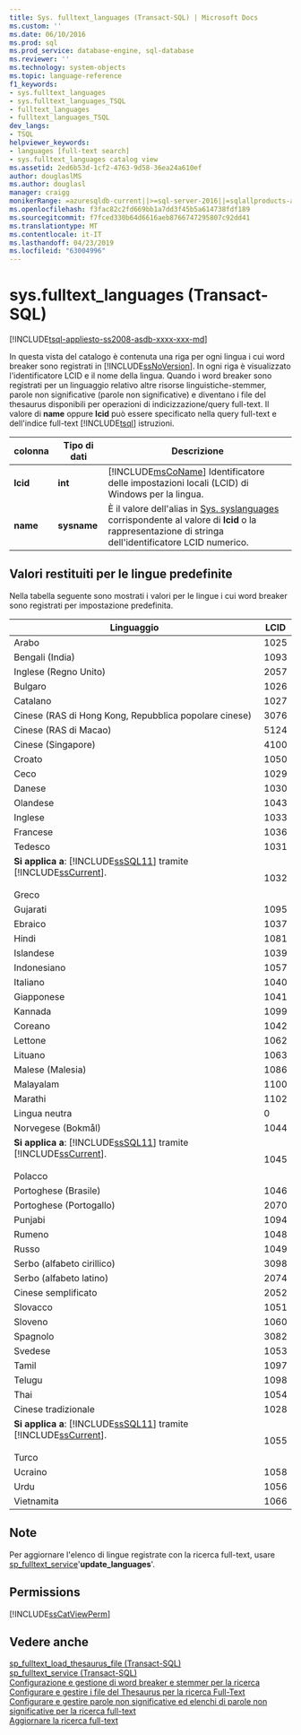 ```yaml
---
title: Sys. fulltext_languages (Transact-SQL) | Microsoft Docs
ms.custom: ''
ms.date: 06/10/2016
ms.prod: sql
ms.prod_service: database-engine, sql-database
ms.reviewer: ''
ms.technology: system-objects
ms.topic: language-reference
f1_keywords:
- sys.fulltext_languages
- sys.fulltext_languages_TSQL
- fulltext_languages
- fulltext_languages_TSQL
dev_langs:
- TSQL
helpviewer_keywords:
- languages [full-text search]
- sys.fulltext_languages catalog view
ms.assetid: 2ed6b53d-1cf2-4763-9d58-36ea24a610ef
author: douglaslMS
ms.author: douglasl
manager: craigg
monikerRange: =azuresqldb-current||>=sql-server-2016||=sqlallproducts-allversions||>=sql-server-linux-2017||=azuresqldb-mi-current
ms.openlocfilehash: f3fac82c2fd669bb1a7dd3f45b5a614738fdf189
ms.sourcegitcommit: f7fced330b64d6616aeb8766747295807c92dd41
ms.translationtype: MT
ms.contentlocale: it-IT
ms.lasthandoff: 04/23/2019
ms.locfileid: "63004996"
---
```

# <a name="sysfulltextlanguages-transact-sql"></a>sys.fulltext_languages (Transact-SQL)
[!INCLUDE[tsql-appliesto-ss2008-asdb-xxxx-xxx-md](../../includes/tsql-appliesto-ss2008-asdb-xxxx-xxx-md.md)]

  In questa vista del catalogo è contenuta una riga per ogni lingua i cui word breaker sono registrati in [!INCLUDE[ssNoVersion](../../includes/ssnoversion-md.md)]. In ogni riga è visualizzato l'identificatore LCID e il nome della lingua. Quando i word breaker sono registrati per un linguaggio relativo altre risorse linguistiche-stemmer, parole non significative (parole non significative) e diventano i file del thesaurus disponibili per operazioni di indicizzazione/query full-text. Il valore di **name** oppure **lcid** può essere specificato nella query full-text e dell'indice full-text [!INCLUDE[tsql](../../includes/tsql-md.md)] istruzioni.  
   
|colonna|Tipo di dati|Descrizione|  
|------------|---------------|-----------------|  
|**lcid**|**int**|[!INCLUDE[msCoName](../../includes/msconame-md.md)] Identificatore delle impostazioni locali (LCID) di Windows per la lingua.|  
|**name**|**sysname**|È il valore dell'alias in [Sys. syslanguages](../../relational-databases/system-compatibility-views/sys-syslanguages-transact-sql.md) corrispondente al valore di **lcid** o la rappresentazione di stringa dell'identificatore LCID numerico.|  
  
## <a name="values-returned-for-default-languages"></a>Valori restituiti per le lingue predefinite  
 Nella tabella seguente sono mostrati i valori per le lingue i cui word breaker sono registrati per impostazione predefinita.  
  
|Linguaggio|LCID|  
|--------------|----------|  
|Arabo|1025|  
|Bengali (India)|1093|  
|Inglese (Regno Unito)|2057|  
|Bulgaro|1026|  
|Catalano|1027|  
|Cinese (RAS di Hong Kong, Repubblica popolare cinese)|3076|  
|Cinese (RAS di Macao)|5124|  
|Cinese (Singapore)|4100|  
|Croato|1050|  
|Ceco|1029|  
|Danese|1030|  
|Olandese|1043|  
|Inglese|1033|  
|Francese|1036|  
|Tedesco|1031|  
|**Si applica a**: [!INCLUDE[ssSQL11](../../includes/sssql11-md.md)] tramite [!INCLUDE[ssCurrent](../../includes/sscurrent-md.md)].<br /><br /> Greco|1032|  
|Gujarati|1095|  
|Ebraico|1037|  
|Hindi|1081|  
|Islandese|1039|  
|Indonesiano|1057|  
|Italiano|1040|  
|Giapponese|1041|  
|Kannada|1099|  
|Coreano|1042|  
|Lettone|1062|  
|Lituano|1063|  
|Malese (Malesia)|1086|  
|Malayalam|1100|  
|Marathi|1102|  
|Lingua neutra|0|  
|Norvegese (Bokmål)|1044|  
|**Si applica a**: [!INCLUDE[ssSQL11](../../includes/sssql11-md.md)] tramite [!INCLUDE[ssCurrent](../../includes/sscurrent-md.md)].<br /><br /> Polacco|1045|  
|Portoghese (Brasile)|1046|  
|Portoghese (Portogallo)|2070|  
|Punjabi|1094|  
|Rumeno|1048|  
|Russo|1049|  
|Serbo (alfabeto cirillico)|3098|  
|Serbo (alfabeto latino)|2074|  
|Cinese semplificato|2052|  
|Slovacco|1051|  
|Sloveno|1060|  
|Spagnolo|3082|  
|Svedese|1053|  
|Tamil|1097|  
|Telugu|1098|  
|Thai|1054|  
|Cinese tradizionale|1028|  
|**Si applica a**: [!INCLUDE[ssSQL11](../../includes/sssql11-md.md)] tramite [!INCLUDE[ssCurrent](../../includes/sscurrent-md.md)].<br /><br /> Turco|1055|  
|Ucraino|1058|  
|Urdu|1056|  
|Vietnamita|1066|  
  
## <a name="remarks"></a>Note  
 Per aggiornare l'elenco di lingue registrate con la ricerca full-text, usare [sp_fulltext_service](../../relational-databases/system-stored-procedures/sp-fulltext-service-transact-sql.md)'**update_languages**'.  
  
## <a name="permissions"></a>Permissions  
 [!INCLUDE[ssCatViewPerm](../../includes/sscatviewperm-md.md)]  
  
## <a name="see-also"></a>Vedere anche  
 [sp_fulltext_load_thesaurus_file &#40;Transact-SQL&#41;](../../relational-databases/system-stored-procedures/sp-fulltext-load-thesaurus-file-transact-sql.md)   
 [sp_fulltext_service &#40;Transact-SQL&#41;](../../relational-databases/system-stored-procedures/sp-fulltext-service-transact-sql.md)   
 [Configurazione e gestione di word breaker e stemmer per la ricerca](../../relational-databases/search/configure-and-manage-word-breakers-and-stemmers-for-search.md)   
 [Configurare e gestire i file del Thesaurus per la ricerca Full-Text](../../relational-databases/search/configure-and-manage-thesaurus-files-for-full-text-search.md)   
 [Configurare e gestire parole non significative ed elenchi di parole non significative per la ricerca full-text](../../relational-databases/search/configure-and-manage-stopwords-and-stoplists-for-full-text-search.md)   
 [Aggiornare la ricerca full-text](../../relational-databases/search/upgrade-full-text-search.md)  
  
  
